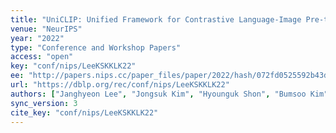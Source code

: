 ```yaml
---
title: "UniCLIP: Unified Framework for Contrastive Language-Image Pre-training."
venue: "NeurIPS"
year: "2022"
type: "Conference and Workshop Papers"
access: "open"
key: "conf/nips/LeeKSKKLK22"
ee: "http://papers.nips.cc/paper_files/paper/2022/hash/072fd0525592b43da661e254bbaadc27-Abstract-Conference.html"
url: "https://dblp.org/rec/conf/nips/LeeKSKKLK22"
authors: ["Janghyeon Lee", "Jongsuk Kim", "Hyounguk Shon", "Bumsoo Kim", "Seung Hwan Kim", "Honglak Lee", "Junmo Kim"]
sync_version: 3
cite_key: "conf/nips/LeeKSKKLK22"
---
```


